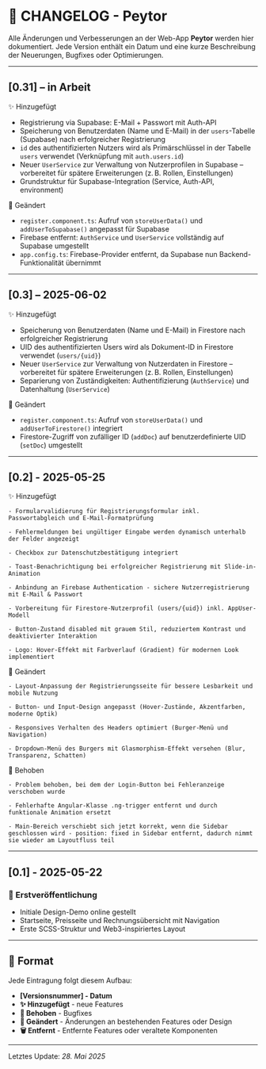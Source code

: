 # 📜 CHANGELOG - Peytor

Alle Änderungen und Verbesserungen an der Web-App **Peytor** werden hier dokumentiert. Jede Version enthält ein Datum und eine kurze Beschreibung der Neuerungen, Bugfixes oder Optimierungen.

---

## 

## [0.31] – in Arbeit

✨ Hinzugefügt

- Registrierung via Supabase: E-Mail + Passwort mit Auth-API
- Speicherung von Benutzerdaten (Name und E-Mail) in der `users`-Tabelle (Supabase) nach erfolgreicher Registrierung
- `id` des authentifizierten Nutzers wird als Primärschlüssel in der Tabelle `users` verwendet (Verknüpfung mit `auth.users.id`)
- Neuer `UserService` zur Verwaltung von Nutzerprofilen in Supabase – vorbereitet für spätere Erweiterungen (z. B. Rollen, Einstellungen)
- Grundstruktur für Supabase-Integration (Service, Auth-API, environment)

🎨 Geändert

- `register.component.ts`: Aufruf von `storeUserData()` und `addUserToSupabase()` angepasst für Supabase
- Firebase entfernt: `AuthService` und `UserService` vollständig auf Supabase umgestellt
- `app.config.ts`: Firebase-Provider entfernt, da Supabase nun Backend-Funktionalität übernimmt

---

## [0.3] – 2025-06-02

✨ Hinzugefügt

- Speicherung von Benutzerdaten (Name und E-Mail) in Firestore nach erfolgreicher Registrierung
- UID des authentifizierten Users wird als Dokument-ID in Firestore verwendet (`users/{uid}`)
- Neuer `UserService` zur Verwaltung von Nutzerdaten in Firestore – vorbereitet für spätere Erweiterungen (z. B. Rollen, Einstellungen)
- Separierung von Zuständigkeiten: Authentifizierung (`AuthService`) und Datenhaltung (`UserService`)

🎨 Geändert

- `register.component.ts`: Aufruf von `storeUserData()` und `addUserToFirestore()` integriert
- Firestore-Zugriff von zufälliger ID (`addDoc`) auf benutzerdefinierte UID (`setDoc`) umgestellt


---

## [0.2] - 2025-05-25
✨ Hinzugefügt

    - Formularvalidierung für Registrierungsformular inkl. Passwortabgleich und E-Mail-Formatprüfung

    - Fehlermeldungen bei ungültiger Eingabe werden dynamisch unterhalb der Felder angezeigt

    - Checkbox zur Datenschutzbestätigung integriert

    - Toast-Benachrichtigung bei erfolgreicher Registrierung mit Slide-in-Animation

    - Anbindung an Firebase Authentication - sichere Nutzerregistrierung mit E-Mail & Passwort

    - Vorbereitung für Firestore-Nutzerprofil (users/{uid}) inkl. AppUser-Modell

    - Button-Zustand disabled mit grauem Stil, reduziertem Kontrast und deaktivierter Interaktion

    - Logo: Hover-Effekt mit Farbverlauf (Gradient) für modernen Look implementiert

🎨 Geändert

    - Layout-Anpassung der Registrierungsseite für bessere Lesbarkeit und mobile Nutzung

    - Button- und Input-Design angepasst (Hover-Zustände, Akzentfarben, moderne Optik)

    - Responsives Verhalten des Headers optimiert (Burger-Menü und Navigation)

    - Dropdown-Menü des Burgers mit Glasmorphism-Effekt versehen (Blur, Transparenz, Schatten)

🐛 Behoben

    - Problem behoben, bei dem der Login-Button bei Fehleranzeige verschoben wurde

    - Fehlerhafte Angular-Klasse .ng-trigger entfernt und durch funktionale Animation ersetzt

    - Main-Bereich verschiebt sich jetzt korrekt, wenn die Sidebar geschlossen wird - position: fixed in Sidebar entfernt, dadurch nimmt sie wieder am Layoutfluss teil

---

## [0.1] - 2025-05-22
### 🚀 Erstveröffentlichung
- Initiale Design-Demo online gestellt
- Startseite, Preisseite und Rechnungsübersicht mit Navigation
- Erste SCSS-Struktur und Web3-inspiriertes Layout

---

## 🔧 Format

Jede Eintragung folgt diesem Aufbau:
- **[Versionsnummer] - Datum**
- **✨ Hinzugefügt** - neue Features
- **🐛 Behoben** - Bugfixes
- **🎨 Geändert** - Änderungen an bestehenden Features oder Design
- **🗑️ Entfernt** - Entfernte Features oder veraltete Komponenten

---

Letztes Update: *28. Mai 2025*
